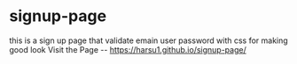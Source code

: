 # signup-page
 this is a sign up page that validate emain user password   with css for making good look
 Visit the Page -- https://harsu1.github.io/signup-page/
